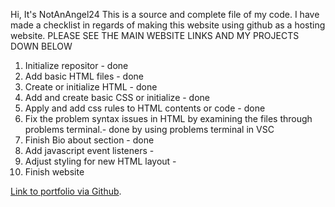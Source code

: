 Hi,
It's NotAnAngel24
This is a source and complete file of my code. I have made a checklist in regards of making this website using github as a hosting website.
PLEASE SEE THE MAIN WEBSITE LINKS AND MY PROJECTS DOWN BELOW
1. Initialize repositor - done
2. Add basic HTML files - done
3. Create or initialize HTML - done
4. Add and create basic CSS or initialize - done
5. Apply and add css rules to HTML contents or code - done
6. Fix the problem syntax issues in HTML by examining the files through problems terminal.- done by using problems terminal in VSC
7. Finish Bio about section - done 
8. Add javascript event listeners -
9. Adjust styling for new HTML layout - 
10. Finish website

<a target="__blank" href="https://github.com/NotAnAngel24/NotAnAngel24.github.io"> Link to portfolio via Github</a>.
